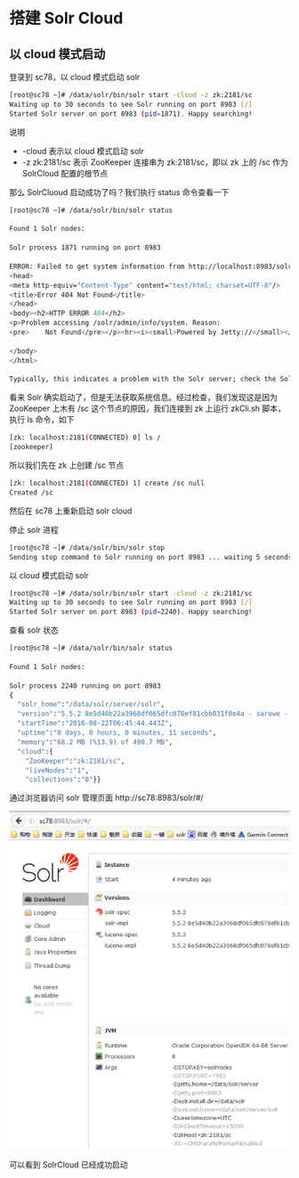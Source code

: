 # 搭建 Solr Cloud

## 以 cloud 模式启动

登录到 sc78，以 cloud 模式启动 solr

```bash
[root@sc78 ~]# /data/solr/bin/solr start -cloud -z zk:2181/sc
Waiting up to 30 seconds to see Solr running on port 8983 [/]
Started Solr server on port 8983 (pid=1871). Happy searching!
```

说明

* -cloud 表示以 cloud 模式启动 solr
* -z zk:2181/sc 表示 ZooKeeper 连接串为 zk:2181/sc，即以 zk 上的 /sc 作为 SolrCloud 配置的根节点

那么 SolrCluoud 启动成功了吗？我们执行 status 命令查看一下

```bash
[root@sc78 ~]# /data/solr/bin/solr status

Found 1 Solr nodes:

Solr process 1871 running on port 8983

ERROR: Failed to get system information from http://localhost:8983/solr due to: org.apache.http.client.ClientProtocolException: Expected JSON response from server but received: <html>
<head>
<meta http-equiv="Content-Type" content="text/html; charset=UTF-8"/>
<title>Error 404 Not Found</title>
</head>
<body><h2>HTTP ERROR 404</h2>
<p>Problem accessing /solr/admin/info/system. Reason:
<pre>    Not Found</pre></p><hr><i><small>Powered by Jetty://</small></i><hr/>

</body>
</html>

Typically, this indicates a problem with the Solr server; check the Solr server logs for more information.
```

看来 Solr 确实启动了，但是无法获取系统信息。经过检查，我们发现这是因为 ZooKeeper 上木有 /sc 这个节点的原因，我们连接到 zk 上运行 zkCli.sh 脚本，执行 ls 命令，如下

```bash
[zk: localhost:2181(CONNECTED) 0] ls /
[zookeeper]
```

所以我们先在 zk 上创建 /sc 节点

```bash
[zk: localhost:2181(CONNECTED) 1] create /sc null
Created /sc
```

然后在 sc78 上重新启动 solr cloud

停止 solr 进程

```bash
[root@sc78 ~]# /data/solr/bin/solr stop
Sending stop command to Solr running on port 8983 ... waiting 5 seconds to allow Jetty process 1871 to stop gracefully.
```

以 cloud 模式启动 solr

```bash
[root@sc78 ~]# /data/solr/bin/solr start -cloud -z zk:2181/sc
Waiting up to 30 seconds to see Solr running on port 8983 [/]
Started Solr server on port 8983 (pid=2240). Happy searching!
```

查看 solr 状态

```bash
[root@sc78 ~]# /data/solr/bin/solr status

Found 1 Solr nodes:

Solr process 2240 running on port 8983
{
  "solr_home":"/data/solr/server/solr",
  "version":"5.5.2 8e5d40b22a3968df065dfc078ef81cbb031f0e4a - sarowe - 2016-06-21 11:44:11",
  "startTime":"2016-08-22T06:45:44.443Z",
  "uptime":"0 days, 0 hours, 0 minutes, 11 seconds",
  "memory":"68.2 MB (%13.9) of 490.7 MB",
  "cloud":{
    "ZooKeeper":"zk:2181/sc",
    "liveNodes":"1",
    "collections":"0"}}
```

通过浏览器访问 solr 管理页面 http://sc78:8983/solr/#/

![solr admin](sc1.PNG)

可以看到 SolrCloud 已经成功启动


